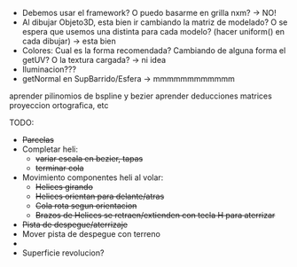 - Debemos usar el framework? O puedo basarme en grilla nxm? -> NO!
- Al dibujar Objeto3D, esta bien ir cambiando la matriz de modelado? O se espera que usemos una distinta para cada modelo? (hacer uniform() en cada dibujar) -> esta bien
- Colores: Cual es la forma recomendada? Cambiando de alguna forma el getUV? O la textura cargada? -> ni  idea
- Iluminacion???
- getNormal en SupBarrido/Esfera -> mmmmmmmmmmmm

aprender pilinomios de bspline y bezier
aprender deducciones matrices proyeccion ortografica, etc



TODO:
- ~~Parcelas~~
- Completar heli:
    - ~~variar escala en bezier, tapas~~
    - ~~terminar cola~~
- Movimiento componentes heli al volar:
    - ~~Helices girando~~
    - ~~Helices orientan para delante/atras~~
    - ~~Cola rota segun orientacion~~
    - ~~Brazos de Helices se retraen/extienden con tecla H para aterrizar~~
- ~~Pista de despegue/aterrizaje~~
- Mover pista de despegue con terreno
- 
- Superficie revolucion?